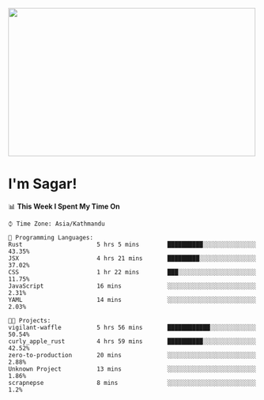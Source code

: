 
<img src="https://media.giphy.com/media/3ornk57KwDXf81rjWM/giphy.gif" width="500" height="300" frameBorder="0" class="giphy-embed" allowFullScreen></img>

#   I'm Sagar!

<!--START_SECTION:waka-->
📊 **This Week I Spent My Time On** 

```text
⌚︎ Time Zone: Asia/Kathmandu

💬 Programming Languages: 
Rust                     5 hrs 5 mins        ██████████░░░░░░░░░░░░░░░   43.35% 
JSX                      4 hrs 21 mins       █████████░░░░░░░░░░░░░░░░   37.02% 
CSS                      1 hr 22 mins        ███░░░░░░░░░░░░░░░░░░░░░░   11.75% 
JavaScript               16 mins             ░░░░░░░░░░░░░░░░░░░░░░░░░   2.31% 
YAML                     14 mins             ░░░░░░░░░░░░░░░░░░░░░░░░░   2.03%

🐱‍💻 Projects: 
vigilant-waffle          5 hrs 56 mins       ████████████░░░░░░░░░░░░░   50.54% 
curly_apple_rust         4 hrs 59 mins       ██████████░░░░░░░░░░░░░░░   42.52% 
zero-to-production       20 mins             ░░░░░░░░░░░░░░░░░░░░░░░░░   2.88% 
Unknown Project          13 mins             ░░░░░░░░░░░░░░░░░░░░░░░░░   1.86% 
scrapnepse               8 mins              ░░░░░░░░░░░░░░░░░░░░░░░░░   1.2%

```


<!--END_SECTION:waka-->
